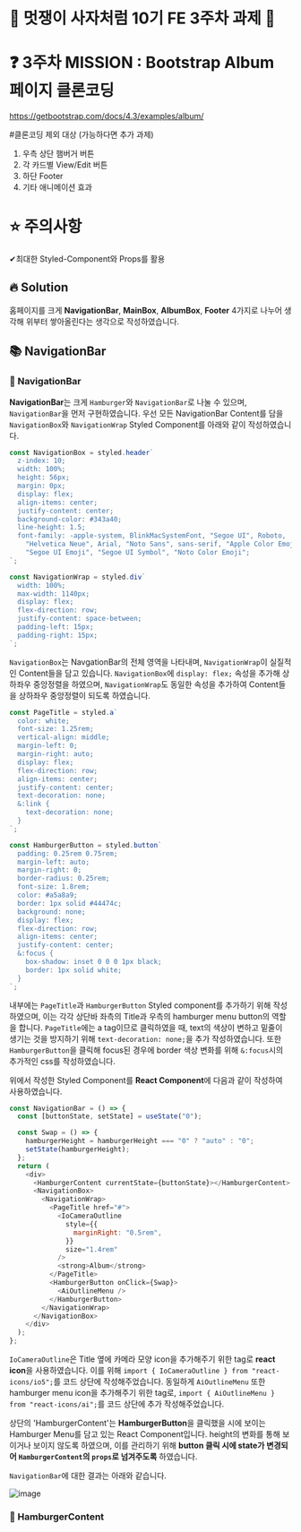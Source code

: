 # 🦁 멋쟁이 사자처럼 10기 FE 3주차 과제 🦁

# ❓ 3주차 MISSION :  Bootstrap Album 페이지 클론코딩
https://getbootstrap.com/docs/4.3/examples/album/

#클론코딩 제외 대상 (가능하다면 추가 과제)
1. 우측 상단 햄버거 버튼
2. 각 카드별 View/Edit 버튼
3. 하단 Footer
4. 기타 애니메이션 효과

# ⭐ 주의사항
✔최대한 Styled-Component와 Props를 활용

## 🔥 Solution

홈페이지를 크게 **NavigationBar**, **MainBox**, **AlbumBox**, **Footer** 4가지로 나누어 생각해 위부터 쌓아올린다는 생각으로 작성하였습니다.

## 📚 NavigationBar

### 📜 NavigationBar

**NavigationBar**는 크게 `Hamburger`와 `NavigationBar`로 나눌 수 있으며, `NavigationBar`을 먼저 구현하였습니다.
우선 모든 NavigationBar Content를 담을 `NavigationBox`와 `NavigationWrap` Styled Component를 아래와 같이 작성하였습니다.

``` javascript
const NavigationBox = styled.header`
  z-index: 10;
  width: 100%;
  height: 56px;
  margin: 0px;
  display: flex;
  align-items: center;
  justify-content: center;
  background-color: #343a40;
  line-height: 1.5;
  font-family: -apple-system, BlinkMacSystemFont, "Segoe UI", Roboto,
    "Helvetica Neue", Arial, "Noto Sans", sans-serif, "Apple Color Emoji",
    "Segoe UI Emoji", "Segoe UI Symbol", "Noto Color Emoji";
`;

const NavigationWrap = styled.div`
  width: 100%;
  max-width: 1140px;
  display: flex;
  flex-direction: row;
  justify-content: space-between;
  padding-left: 15px;
  padding-right: 15px;
`;
```
`NavigationBox`는 NavgationBar의 전체 영역을 나타내며, `NavigationWrap`이 실질적인 Content들을 담고 있습니다. `NavigationBox`에 `display: flex;` 속성을 추가해 상하좌우 중앙정렬을 하였으며, `NavigationWrap`도 동일한 속성을 추가하여 Content들을 상하좌우 중앙정렬이 되도록 하였습니다.

```javascript
const PageTitle = styled.a`
  color: white;
  font-size: 1.25rem;
  vertical-align: middle;
  margin-left: 0;
  margin-right: auto;
  display: flex;
  flex-direction: row;
  align-items: center;
  justify-content: center;
  text-decoration: none;
  &:link {
    text-decoration: none;
  }
`;

const HamburgerButton = styled.button`
  padding: 0.25rem 0.75rem;
  margin-left: auto;
  margin-right: 0;
  border-radius: 0.25rem;
  font-size: 1.8rem;
  color: #a5a8a9;
  border: 1px solid #44474c;
  background: none;
  display: flex;
  flex-direction: row;
  align-items: center;
  justify-content: center;
  &:focus {
    box-shadow: inset 0 0 0 1px black;
    border: 1px solid white;
  }
`;
```

내부에는 `PageTitle`과 `HamburgerButton` Styled component를 추가하기 위해 작성하였으며, 이는 각각 상단바 좌측의 Title과 우측의 hamburger menu button의 역할을 합니다. `PageTitle`에는 a tag이므로 클릭하였을 때, text의 색상이 변하고 밑줄이 생기는 것을 방지하기 위해 `text-decoration: none;`을 추가 작성하였습니다. 또한 `HamburgerButton`을 클릭해 focus된 경우에 border 색상 변화를 위해 `&:focus`시의 추가적인 css를 작성하였습니다.

위에서 작성한 Styled Component를 **React Component**에 다음과 같이 작성하여 사용하였습니다.

``` javascript
const NavigationBar = () => {
  const [buttonState, setState] = useState("0");

  const Swap = () => {
    hamburgerHeight = hamburgerHeight === "0" ? "auto" : "0";
    setState(hamburgerHeight);
  };
  return (
    <div>
      <HamburgerContent currentState={buttonState}></HamburgerContent>
      <NavigationBox>
        <NavigationWrap>
          <PageTitle href="#">
            <IoCameraOutline
              style={{
                marginRight: "0.5rem",
              }}
              size="1.4rem"
            />
            <strong>Album</strong>
          </PageTitle>
          <HamburgerButton onClick={Swap}>
            <AiOutlineMenu />
          </HamburgerButton>
        </NavigationWrap>
      </NavigationBox>
    </div>
  );
};
```
`IoCameraOutline`은 Title 옆에 카메라 모양 icon을 추가해주기 위한 tag로 **react icon**을 사용하였습니다. 이를 위해 `import { IoCameraOutline } from "react-icons/io5";`를 코드 상단에 작성해주었습니다.
동일하게 `AiOutlineMenu` 또한 hamburger menu icon을 추가해주기 위한 tag로, `import { AiOutlineMenu } from "react-icons/ai";`를 코드 상단에 추가 작성해주었습니다.

상단의 'HamburgerContent'는 **HamburgerButton**을 클릭했을 시에 보이는 Hamburger Menu를 담고 있는 React Component입니다. height의 변화를 통해 보이거나 보이지 않도록 하였으며, 이를 관리하기 위해 **button 클릭 시에 state가 변경되어 `HamburgerContent`의 `props`로 넘겨주도록** 하였습니다.

`NavigationBar`에 대한 결과는 아래와 같습니다.

![image](https://user-images.githubusercontent.com/79556112/174473338-4c666c5b-b7af-4966-a985-269f8646e5d8.png)


### 📜 HamburgerContent
